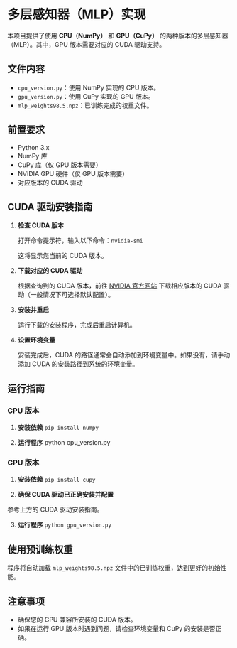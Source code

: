 # 多层感知器（MLP）实现

本项目提供了使用 **CPU（NumPy）** 和 **GPU（CuPy）** 的两种版本的多层感知器（MLP）。其中，GPU 版本需要对应的 CUDA 驱动支持。

## 文件内容

- `cpu_version.py`：使用 NumPy 实现的 CPU 版本。
- `gpu_version.py`：使用 CuPy 实现的 GPU 版本。
- `mlp_weights98.5.npz`：已训练完成的权重文件。

## 前置要求

- Python 3.x
- NumPy 库
- CuPy 库（仅 GPU 版本需要）
- NVIDIA GPU 硬件（仅 GPU 版本需要）
- 对应版本的 CUDA 驱动

## CUDA 驱动安装指南

1. **检查 CUDA 版本**

   打开命令提示符，输入以下命令：`nvidia-smi`
   
   这将显示您当前的 CUDA 版本。

2. **下载对应的 CUDA 驱动**

   根据查询到的 CUDA 版本，前往 [NVIDIA 官方网站](https://developer.nvidia.com/cuda-downloads) 下载相应版本的 CUDA 驱动（一般情况下可选择默认配置）。

3. **安装并重启**

   运行下载的安装程序，完成后重启计算机。

4. **设置环境变量**

   安装完成后，CUDA 的路径通常会自动添加到环境变量中。如果没有，请手动添加 CUDA 的安装路径到系统的环境变量。

## 运行指南

### CPU 版本

1. **安装依赖**
`pip install numpy`

3. **运行程序**
python cpu_version.py


### GPU 版本

1. **安装依赖**
`pip install cupy`

2. **确保 CUDA 驱动已正确安装并配置**

参考上方的 CUDA 驱动安装指南。

3. **运行程序**
`python gpu_version.py`

## 使用预训练权重

程序将自动加载 `mlp_weights98.5.npz` 文件中的已训练权重，达到更好的初始性能。

## 注意事项

- 确保您的 GPU 兼容所安装的 CUDA 版本。
- 如果在运行 GPU 版本时遇到问题，请检查环境变量和 CuPy 的安装是否正确。



